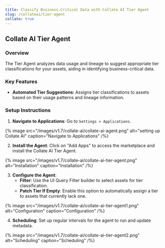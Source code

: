 ```yaml
---
title: Classify Business-Critical Data with Collate AI Tier Agent
slug: /collateai/tier-agent
collate: true
---
```


## Collate AI Tier Agent

### Overview

The Tier Agent analyzes data usage and lineage to suggest appropriate tier classifications for your assets, aiding in identifying business-critical data.

### Key Features

- **Automated Tier Suggestions**: Assigns tier classifications to assets based on their usage patterns and lineage information.

### Setup Instructions

1. **Navigate to Applications**: Go to `Settings > Applications`.

{% image
src="/images/v1.7/collate-ai/collate-ai-agent.png"
alt="setting up Collate AI"
caption="Navigate to Applications"
/%}

2. **Install the Agent**: Click on "Add Apps" to access the marketplace and install the Collate AI Tier Agent.

{% image
src="/images/v1.7/collate-ai/collate-ai-tier-agent.png"
alt="Installation"
caption="Installation"
/%}

3. **Configure the Agent**:
   - **Filter**: Use the UI Query Filter builder to select assets for tier classification.
   - **Patch Tier If Empty**: Enable this option to automatically assign a tier to assets that currently lack one.

{% image
src="/images/v1.7/collate-ai/collate-ai-tier-agent1.png"
alt="Configuration"
caption="Configuration"
/%}

4. **Scheduling**: Set up regular intervals for the agent to run and update metadata.

{% image
src="/images/v1.7/collate-ai/collate-ai-tier-agent2.png"
alt="Scheduling"
caption="Scheduling"
/%}
